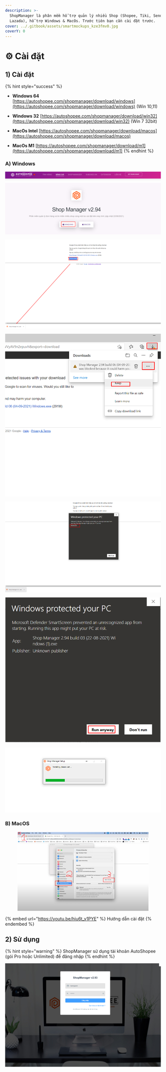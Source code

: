 ```yaml
---
description: >-
  ShopManager là phân mềm hỗ trợ quản lý nhiều Shop (Shopee, Tiki, Sendo,
  Lazada), hỗ trợ Windows & MacOs. Trước tiên bạn cần cài đặt trước.
cover: ../.gitbook/assets/smartmockups_kze3fmv0.jpg
coverY: 0
---
```


# ⚙️ Cài đặt

## 1) Cài đặt

{% hint style="success" %}
* **Windows 64** [https://autoshopee.com/shopmanager/download/windows](https://autoshopee.com/shopmanager/download/windows) (Win 10,11)
* **Windows 32** [https://autoshopee.com/shopmanager/download/win32](https://autoshopee.com/shopmanager/download/win32) (Win 7 32bit)



* **MacOs Intel** [https://autoshopee.com/shopmanager/download/macos](https://autoshopee.com/shopmanager/download/macos)
* **MacOs M1** [https://autoshopee.com/shopmanager/download/m1](https://autoshopee.com/shopmanager/download/m1)
{% endhint %}

### A) Windows

![Chọn Windows](<../.gitbook/assets/image (141).png>)

![Tải file về](<../.gitbook/assets/image (142).png>)

![Nếu bạn xài trình duyệt MicroSoft Edge > Tải về sẽ gặp lỗi này](<../.gitbook/assets/image (186).png>)

![Mở File vừa tải về > More Info](<../.gitbook/assets/image (143).png>)

![Run Anyway](<../.gitbook/assets/image (156).png>)

![Đợi phần mềm cài đặt là xong](<../.gitbook/assets/image (145).png>)

### B) MacOS

<figure><img src="../.gitbook/assets/image.png" alt=""><figcaption></figcaption></figure>

{% embed url="https://youtu.be/hiu6t_v1PYE" %}
Hướng dẫn cài đặt
{% endembed %}

## 2) Sử dụng

{% hint style="warning" %}
ShopManager sử dụng tài khoản AutoShopee (gói Pro hoặc Unlimited) để đăng nhập
{% endhint %}

![Sử dụnng tài khoản AutoShopee để đăng nhập](<../.gitbook/assets/image (9) (1) (1).png>)
